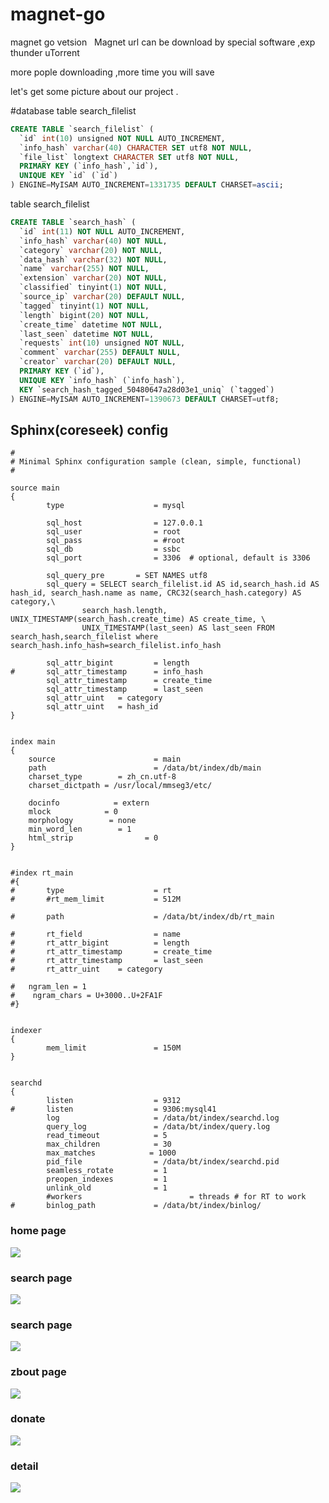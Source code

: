 # magnet-go
magnet go vetsion
 
Magnet url can be  download by special software ,exp thunder uTorrent

more pople downloading ,more time you will save

let's get some picture about our project .



#database
table search_filelist
```sql
CREATE TABLE `search_filelist` (
  `id` int(10) unsigned NOT NULL AUTO_INCREMENT,
  `info_hash` varchar(40) CHARACTER SET utf8 NOT NULL,
  `file_list` longtext CHARACTER SET utf8 NOT NULL,
  PRIMARY KEY (`info_hash`,`id`),
  UNIQUE KEY `id` (`id`)
) ENGINE=MyISAM AUTO_INCREMENT=1331735 DEFAULT CHARSET=ascii;

```

table search_filelist
```sql
CREATE TABLE `search_hash` (
  `id` int(11) NOT NULL AUTO_INCREMENT,
  `info_hash` varchar(40) NOT NULL,
  `category` varchar(20) NOT NULL,
  `data_hash` varchar(32) NOT NULL,
  `name` varchar(255) NOT NULL,
  `extension` varchar(20) NOT NULL,
  `classified` tinyint(1) NOT NULL,
  `source_ip` varchar(20) DEFAULT NULL,
  `tagged` tinyint(1) NOT NULL,
  `length` bigint(20) NOT NULL,
  `create_time` datetime NOT NULL,
  `last_seen` datetime NOT NULL,
  `requests` int(10) unsigned NOT NULL,
  `comment` varchar(255) DEFAULT NULL,
  `creator` varchar(20) DEFAULT NULL,
  PRIMARY KEY (`id`),
  UNIQUE KEY `info_hash` (`info_hash`),
  KEY `search_hash_tagged_50480647a28d03e1_uniq` (`tagged`)
) ENGINE=MyISAM AUTO_INCREMENT=1390673 DEFAULT CHARSET=utf8;

```

## Sphinx(coreseek) config
```
#
# Minimal Sphinx configuration sample (clean, simple, functional)
#

source main
{
        type                    = mysql

        sql_host                = 127.0.0.1
        sql_user                = root
        sql_pass                = #root
        sql_db                  = ssbc
        sql_port                = 3306  # optional, default is 3306

        sql_query_pre       = SET NAMES utf8
        sql_query = SELECT search_filelist.id AS id,search_hash.id AS hash_id, search_hash.name as name, CRC32(search_hash.category) AS category,\
                search_hash.length, UNIX_TIMESTAMP(search_hash.create_time) AS create_time, \
                UNIX_TIMESTAMP(last_seen) AS last_seen FROM search_hash,search_filelist where search_hash.info_hash=search_filelist.info_hash

        sql_attr_bigint         = length
#       sql_attr_timestamp      = info_hash
        sql_attr_timestamp      = create_time
        sql_attr_timestamp      = last_seen
        sql_attr_uint   = category
        sql_attr_uint   = hash_id
}


index main
{
    source                      = main
    path                        = /data/bt/index/db/main
    charset_type        = zh_cn.utf-8
    charset_dictpath = /usr/local/mmseg3/etc/

    docinfo            = extern
    mlock            = 0
    morphology        = none
    min_word_len        = 1
    html_strip                = 0
}


#index rt_main
#{
#       type                    = rt
#       #rt_mem_limit           = 512M

#       path                    = /data/bt/index/db/rt_main

#       rt_field                = name
#       rt_attr_bigint          = length
#       rt_attr_timestamp       = create_time
#       rt_attr_timestamp       = last_seen
#       rt_attr_uint    = category

#   ngram_len = 1
#    ngram_chars = U+3000..U+2FA1F
#}


indexer
{
        mem_limit               = 150M
}


searchd
{
        listen                  = 9312
#       listen                  = 9306:mysql41
        log                     = /data/bt/index/searchd.log
        query_log               = /data/bt/index/query.log
        read_timeout            = 5
        max_children            = 30
        max_matches            = 1000
        pid_file                = /data/bt/index/searchd.pid
        seamless_rotate         = 1
        preopen_indexes         = 1
        unlink_old              = 1
        #workers                        = threads # for RT to work
#       binlog_path             = /data/bt/index/binlog/
```

### home page
![](https://raw.githubusercontent.com/rhettli/magnet-php/master/pic/1.png)

### search page
![](https://raw.githubusercontent.com/rhettli/magnet-php/master/pic/2.png)

### search page
![](https://raw.githubusercontent.com/rhettli/magnet-php/master/pic/3.png)

### zbout page
![](https://raw.githubusercontent.com/rhettli/magnet-php/master/pic/4.png)

### donate
![](https://raw.githubusercontent.com/rhettli/magnet-php/master/pic/5.png)

### detail
![](https://raw.githubusercontent.com/rhettli/magnet-php/master/pic/6.png)

 
